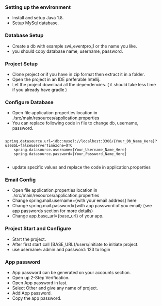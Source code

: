 ### Setting up the environment

* Install and setup Java 1.8.
* Setup MySql database.

### Database Setup

* Create a db with example swi_eventpro_1 or the name you like.
* you should copy database name, username, password.


### Project Setup

* Clone project or if you have in zip format then extract it in a folder.
* Open the project in an IDE preferable Intellij.
* Let the project download all the dependencies. ( it should take less time if you already have gradle )

### Configure Database

* Open file application.properties location in ./src/main/resources/application.properties
* You can replace following code in file to change db, username, password.
```
    spring.datasource.url=jdbc:mysql://localhost:3306/{Your_Db_Name_Here}?useSSL=false&serverTimezone=UTC
    spring.datasource.username={Your_Username_Name_Here}
    spring.datasource.password={Your_Password_Name_Here}
    
```
* update specific values and replace the code in application.properties

### Email Config

* Open file application.properties location in ./src/main/resources/application.properties
* Change spring.mail.username={with your email address} here
* Change spring.mail.password={with app password of you email} (see app passwords section for more details)
* Change app.base_url={base_url} of your app.

### Project Start and Configure

* Start the project.
* After first start call {BASE_URL}/users/initiate to initiate project.
* use username: admin  and   password: 123  to login

### App password

* App password can be generated on your accounts section.
* Open up 2-Step Verification.
* Open App password in last.
* Select Other and give any name of project.
* Add App password.
* Copy the app password.